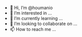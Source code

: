 - 👋 Hi, I’m @houmanio
- 👀 I’m interested in ...
- 🌱 I’m currently learning ...
- 💞️ I’m looking to collaborate on ...
- 📫 How to reach me ...

<!---
houmanio/houmanio is a ✨ special ✨ repository because its `README.md` (this file) appears on your GitHub profile.
You can click the Preview link to take a look at your changes.
--->
